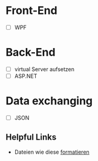 # Front-End
- [ ] WPF

# Back-End
- [ ] virtual Server aufsetzen
- [ ] ASP.NET

# Data exchanging
- [ ] JSON
  
## Helpful Links
- Dateien wie diese [formatieren](https://help.github.com/articles/basic-writing-and-formatting-syntax/#styling-text)

